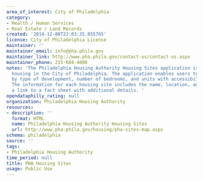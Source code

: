```yaml
---
area_of_interest: City of Philadelphia
category:
- Health / Human Services
- Real Estate / Land Records
created: '2014-12-08T22:03:35.055765'
license: City of Philadelphia License
maintainer: ''
maintainer_email: info@pha.phila.gov
maintainer_link: http://www.pha.phila.gov/contact-us/contact-us.aspx
maintainer_phone: 215-684-4000
notes: 'The Philadelphia Housing Authority Housing Sites application is a map of public
  housing in the City of Philadelphia. The application enables users to filter results
  by type of development, number of bedrooms, and units with accessibility features.
  The information for each housing site includes the name, location, an image, and
  a link to a fact sheet with additional details. '
opendataphilly_rating: null
organization: Philadelphia Housing Authority
resources:
- description: ''
  format: HTML
  name: Philadelphia Housing Authority Housing Sites
  url: http://www.pha.phila.gov/housing/pha-sites-map.aspx
schema: philadelphia
source: ''
tags:
- Philadelphia Housing Authority
time_period: null
title: PHA Housing Sites
usage: Public Use
---
```

